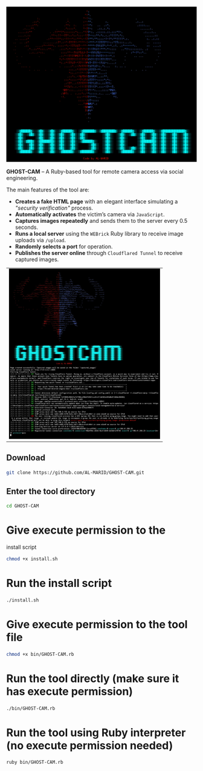 <p align="center">
  <img 
    src="GHOST-CAM..jpg" 
    alt="GHOST-CAM" 
    width="600" 
  />
</p>


**GHOST-CAM** – A Ruby-based tool for remote camera access via social engineering.  

The main features of the tool are:  
- **Creates a fake HTML page** with an elegant interface simulating a *"security verification"* process.  
- **Automatically activates** the victim’s camera via `JavaScript`.  
- **Captures images repeatedly** and sends them to the server every 0.5 seconds.  
- **Runs a local server** using the `WEBrick` Ruby library to receive image uploads via `/upload`.  
- **Randomly selects a port** for operation.  
- **Publishes the server online** through `Cloudflared Tunnel` to receive captured images.

<table align="center">
  <tr>
    <td>
      <img src="GHOST-CAM_.jpg" width="400" alt="GHOST-CAM" />
    </td>
  </tr>
</table>

## Download
```bash
git clone https://github.com/AL-MARID/GHOST-CAM.git

```
## Enter the tool directory

```bash
cd GHOST-CAM

```

# Give execute permission to the 
install script
```bash
chmod +x install.sh

```
# Run the install script

```bash
./install.sh

```
# Give execute permission to the tool file

```bash
chmod +x bin/GHOST-CAM.rb

```
# Run the tool directly (make sure it has execute permission)

```bash
./bin/GHOST-CAM.rb

```

# Run the tool using Ruby interpreter (no execute permission needed)

```bash
ruby bin/GHOST-CAM.rb

```
